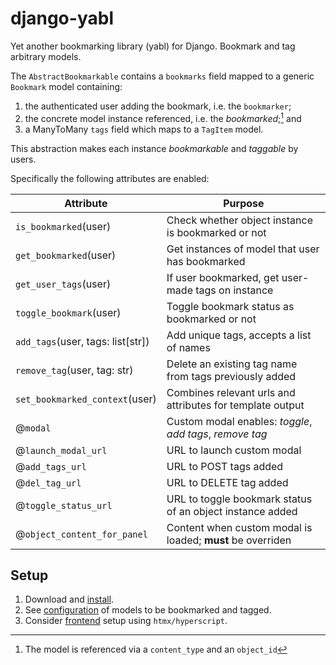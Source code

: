 # django-yabl

Yet another bookmarking library (yabl) for Django. Bookmark and tag arbitrary models.

The `AbstractBookmarkable` contains a `bookmarks` field mapped to a generic `Bookmark` model containing:

1. the authenticated user adding the bookmark, i.e. the `bookmarker`;
2. the concrete model instance referenced, i.e. the _bookmarked_;[^1] and
3. a ManyToMany `tags` field which maps to a `TagItem` model.

[^1]: The model is referenced via a `content_type` and an `object_id`

This abstraction makes each instance _bookmarkable_ and _taggable_ by users.

Specifically the following attributes are enabled:

| Attribute                         | Purpose                                                    |
| --------------------------------- | ---------------------------------------------------------- |
| `is_bookmarked`(user)             | Check whether object instance is bookmarked or not         |
| `get_bookmarked`(user)            | Get instances of model that user has bookmarked            |
| `get_user_tags`(user)             | If user bookmarked, get user-made tags on instance         |
| `toggle_bookmark`(user)           | Toggle bookmark status as bookmarked or not                |
| `add_tags`(user, tags: list[str]) | Add unique tags, accepts a list of names                   |
| `remove_tag`(user, tag: str)      | Delete an existing tag name from tags previously added     |
| `set_bookmarked_context`(user)    | Combines relevant urls and attributes for template output  |
| @`modal`                          | Custom modal enables: _toggle_, _add tags_, _remove tag_   |
| @`launch_modal_url`               | URL to launch custom modal                                 |
| @`add_tags_url`                   | URL to POST tags added                                     |
| @`del_tag_url`                    | URL to DELETE tag added                                    |
| @`toggle_status_url`              | URL to toggle bookmark status of an object instance added  |
| @`object_content_for_panel`       | Content when custom modal is loaded; **must** be overriden |

## Setup

1. Download and [install](bookmarks/docs/setup.md).
2. See [configuration](bookmarks/docs/configure.md) of models to be bookmarked and tagged.
3. Consider [frontend](bookmarks/docs/fronend.md) setup using `htmx/hyperscript`.
